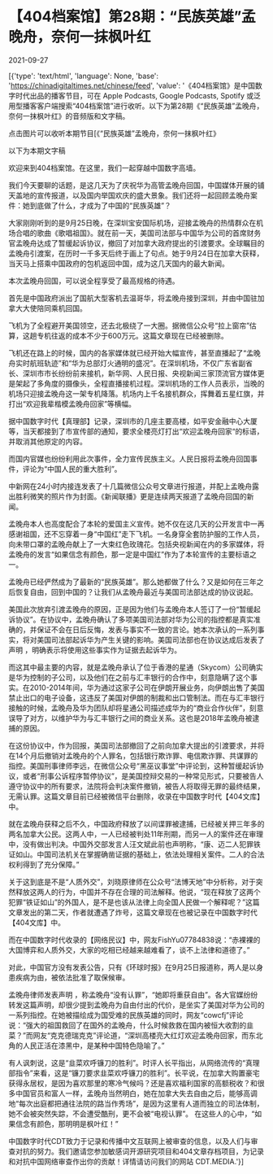 # 【404档案馆】第28期：“民族英雄”孟晚舟，奈何一抹枫叶红

2021-09-27

[{'type': 'text/html', 'language': None, 'base': 'https://chinadigitaltimes.net/chinese/feed', 'value': '《404档案馆》是中国数字时代出品的播客节目，可在 Apple Podcasts, Google Podcasts, Spotify 或泛用型播客客户端搜索“404档案馆”进行收听。以下为第28期《“民族英雄”孟晚舟，奈何一抹枫叶红》的音频版和文字稿。

点击图片可以收听本期节目[《“民族英雄”孟晚舟，奈何一抹枫叶红》

以下为本期文字稿

欢迎来到404档案馆。在这里，我们一起穿越中国数字高墙。

我们今天要聊的话题，是这几天为了庆祝华为高管孟晚舟回国，中国媒体开展的铺天盖地的宣传报道，以及国内举国欢庆的盛大景象。我们还将一起回顾孟晚舟案件：她到底做了什么，才成为了中国的“民族英雄”？

大家刚刚听到的是9月25日晚，在深圳宝安国际机场，迎接孟晚舟的热情群众在机场合唱的歌曲《歌唱祖国》。就在前一天，美国司法部与中国华为公司的首席财务官孟晚舟达成了暂缓起诉协议，撤回了对加拿大政府提出的引渡要求。全球瞩目的孟晚舟引渡案，在历时一千多天后终于画上了句点。她于9月24日在加拿大获释，当天马上搭乘中国政府的包机返回中国，成为这几天国内的最大新闻。

本次孟晚舟回国，可以说全程享受了最高规格的待遇。

首先是中国政府派出了国航大型客机去温哥华，将孟晚舟接到深圳，并由中国驻加拿大大使陪同乘机回国。

飞机为了全程避开美国领空，还去北极绕了一大圈。据微信公众号“拉上窗帘”估算，这趟专机往返的成本不少于600万元。这篇文章现在已经被删除。

飞机还在路上的时候，国内的各家媒体就已经开始大幅宣传，甚至直播起了“孟晚舟实时航班轨迹”和“华为总部灯火通明的盛况”。在深圳机场，不仅广东省副省长、深圳市市长纷纷前来接机，新华网、人民日报、央视新闻三家顶流官方媒体更是架起了多角度的摄像头，全程直播接机过程。深圳机场的工作人员表示，当晚的机场只迎接孟晚舟这一架专机降落。机场内上千名接机群众，挥舞着五星红旗，并打出“欢迎我辈楷模孟晚舟回家”等横幅。

据中国数字时代【真理部】记录，深圳市的几座主要高楼，如平安金融中心大厦等，当天都接到了市宣传部的通知，要求全楼亮灯打出“欢迎孟晚舟回家“的标语，并取消其他原定的内容。

而国内官媒也纷纷利用此次事件，全力宣传民族主义。人民日报将孟晚舟回国事件，评论为“中国人民的重大胜利”。

中新网在24小时内接连发表了十几篇微信公众号文章进行报道，并配上孟晚舟露出胜利微笑的照片作为封面。《新闻联播》更是连续两天报道了孟晚舟回国的新闻。

孟晚舟本人也高度配合了本轮的爱国主义宣传。她不仅在这几天的公开发言中一再感谢祖国，还不忘穿着一身“中国红”走下飞机。一名身穿全套防护服的工作人员，向未带口罩的孟晚舟献上了一大束红色玫瑰花。包括央视新闻在内的多家媒体，将孟晚舟的发言“如果信念有颜色，那一定是中国红”作为了本轮宣传的主要标语之一。







孟晚舟已经俨然成为了最新的“民族英雄”。那么她都做了什么？又是如何在三年之后恢复自由，回到中国的？让我们从孟晚舟最近与美国司法部达成的协议说起。

美国此次放弃引渡孟晚舟的原因，正是因为他们与孟晚舟本人签订了一份“暂缓起诉协议”。在协议中，孟晚舟确认了多项美国司法部对华为公司的指控都是真实准确的，并保证不会在日后反悔，发表与事实不一致的言论。她本次承认的一系列事实，将对美国司法部起诉华为产生关键的影响。美国司法部也在协议达成后发表了声明 ，明确表示将使用这些事实作为证据去起诉华为。

而这其中最主要的内容，就是孟晚舟承认了位于香港的星通（Skycom）公司确实是华为控制的子公司，以及他们在之前与汇丰银行的合作中，刻意隐瞒了这个事实。在2010-2014年间，华为通过这家子公司在伊朗开展业务，向伊朗出售了美国禁止出口的电子设备，这违反了美国对伊朗的制裁和出口管制法。而在与汇丰银行接触的时候，孟晚舟及华为团队却将星通公司描述成华为的“商业合作伙伴”，刻意误导了对方，以维护华为与汇丰银行之间的商业关系。这也是2018年孟晚舟被逮捕的原因。

在这份协议中，作为回报，美国司法部撤回了之前向加拿大提出的引渡要求，并将在14个月后撤销对孟晚舟的个人罪名，包括银行欺诈罪、电信欺诈罪、共谋罪的指控。美国刑事律师李远，在微信公众号“黑巫议事堂”中评论到，这种暂缓起诉协议，或者“刑事公诉程序暂停协议”，是美国控辩交易的一种常见形式，只要被告人遵守协议中的所有要求，法院将会判决案件撤销，被告人将取得无罪的最终结果，无需认罪。这篇文章目前已经被微信平台删除，收录在中国数字时代【404文库】中。

就在孟晚舟获释之后不久，中国政府释放了以间谍罪被逮捕，已经被关押三年多的两名加拿大公民。这两人中，一人已经被判处11年刑期，而另一人的案件还在审理中，没有做出判决。中国外交部发言人汪文斌此前也声明称，“康、迈二人犯罪铁证如山。中国司法机关在掌握确凿证据的基础上，依法处理相关案件。二人的合法权利得到了充分保障。”

关于这到底是不是“人质外交”，刘晓原律师在公众号“法博天地”中分析称，对于突然释放这两人的行为，中国并不存在合理的司法解释。他说，“现在释放了这两个犯罪“铁证如山”的外国人，是不是也该从法律上向全国人民做一个解释呢？”这篇文章发出的第二天，作者就遭遇了炸号，这篇文章现在也被记录在中国数字时代【404文库】中。

而在中国数字时代收录的【网络民议】中，网友FishYu07784838说：“赤裸裸的大国博弈和人质外交，大家的吃相已经越来越难看了，谈不上法律和道德了。”

对此，中国官方没有发表公告，只有《环球时报》在9月25日报道称，两人是以身患疾病为由，被依法批准了取保候审。

孟晚舟律师发表声明 ，称孟晚舟“没有认罪”，“她即将重获自由”。各大官媒纷纷转发这篇声明，却很少提到孟晚舟为自由付出的代价，是坐实了美国对华为公司的一系列指控。在她被描绘成为国受难的民族英雄的同时，网友“cowcfj”评论说：“强大的祖国救回了在国外的孟晚舟，什么时候救救在国内被恒大收割的韭菜？”而网友“克克德瑞克克”评论道，“深圳高楼亮大红灯欢迎孟晚舟回家，而东北角的人民正活在漆黑中，是某种中国特色隐喻了。”

有人讽刺说，这是“韭菜欢呼镰刀的胜利”。时评人长平指出，从网络流传的“真理部指令”来看，这是“镰刀要求韭菜欢呼镰刀的胜利”。长平说，在加拿大购置豪宅获得永居权，是因为喜欢那里的寒冷气候吗？还是喜欢福利国家的高额税收？和很多中国官员和富人一样，孟晚舟当然明白，她在加拿大失去自由之后，能够高调地“每次出庭都把通往法院的路当作秀场”，是因为这里有人道而独立的司法体制，她不会被突然失踪，不会遭受酷刑，更不会被“电视认罪”。 在这些人的心中，“如果信念有颜色，那明明是枫叶红！”

中国数字时代CDT致力于记录和传播中文互联网上被审查的信息，以及人们与审查对抗的努力。我们邀请您参加敏感词开源研究项目和404文章存档项目，为记录和对抗中国网络审查作出你的贡献！详情请访问我们的网站 CDT.MEDIA.'}]